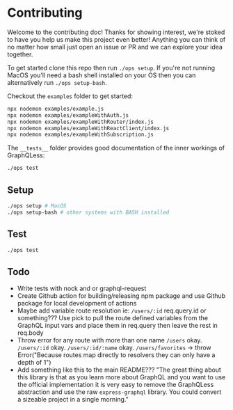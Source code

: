# Contributing

Welcome to the contributing doc! Thanks for showing interest, we're stoked to have you help us make this project even better! Anything you can think of no matter how small just open an issue or PR and we can explore your idea together.

To get started clone this repo then run `./ops setup`. If you're not running MacOS you'll need a bash shell installed on your OS then you can alternatively run `./ops setup-bash`.

Checkout the `examples` folder to get started:

```bash
npx nodemon examples/example.js
npx nodemon examples/exampleWithAuth.js
npx nodemon examples/exampleWithRouter/index.js
npx nodemon examples/exampleWithReactClient/index.js
npx nodemon examples/exampleWithSubscription.js
```

The `__tests__` folder provides good documentation of the inner workings of GraphQLess:

```bash
./ops test
```

## Setup

```bash
./ops setup # MacOS
./ops setup-bash # other systems with BASH installed
```

## Test

```bash
./ops test
```

## Todo

- Write tests with nock and or graphql-request
- Create Github action for building/releasing npm package and use Github package for local development of actions
- Maybe add variable route resolution ie: `/users/:id` req.query.id or something??? Use pick to pull the route defined variables from the GraphQL input vars and place them in req.query then leave the rest in req.body
- Throw error for any route with more than one name `/users` okay. `/users/:id` okay. `/users/:id/:name` okay. `/users/favorites` -> throw Error("Because routes map directly to resolvers they can only have a depth of 1")
- Add something like this to the main README??? "The great thing about this library is that as you learn more about GraphQL and you want to use the official implementation it is very easy to remove the GraphQLess abstraction and use the raw `express-graphql` library. You could convert a sizeable project in a single morning."
